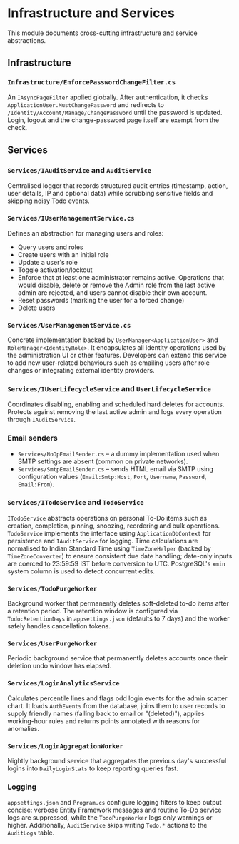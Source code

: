 # Infrastructure and Services

This module documents cross-cutting infrastructure and service abstractions.

## Infrastructure

### `Infrastructure/EnforcePasswordChangeFilter.cs`
An `IAsyncPageFilter` applied globally. After authentication, it checks `ApplicationUser.MustChangePassword` and redirects to `/Identity/Account/Manage/ChangePassword` until the password is updated. Login, logout and the change-password page itself are exempt from the check.

## Services

### `Services/IAuditService` and `AuditService`
Centralised logger that records structured audit entries (timestamp, action, user details, IP and optional data) while scrubbing sensitive fields and skipping noisy Todo events.

### `Services/IUserManagementService.cs`
Defines an abstraction for managing users and roles:
* Query users and roles
* Create users with an initial role
* Update a user's role
* Toggle activation/lockout
* Enforce that at least one administrator remains active. Operations that would disable, delete or remove the Admin role from the last active admin are rejected, and users cannot disable their own account.
* Reset passwords (marking the user for a forced change)
* Delete users

### `Services/UserManagementService.cs`
Concrete implementation backed by `UserManager<ApplicationUser>` and `RoleManager<IdentityRole>`. It encapsulates all identity operations used by the administration UI or other features. Developers can extend this service to add new user-related behaviours such as emailing users after role changes or integrating external identity providers.

### `Services/IUserLifecycleService` and `UserLifecycleService`
Coordinates disabling, enabling and scheduled hard deletes for accounts. Protects against removing the last active admin and logs every operation through `IAuditService`.

### Email senders
* `Services/NoOpEmailSender.cs` – a dummy implementation used when SMTP settings are absent (common on private networks).
* `Services/SmtpEmailSender.cs` – sends HTML email via SMTP using configuration values (`Email:Smtp:Host`, `Port`, `Username`, `Password`, `Email:From`).

### `Services/ITodoService` and `TodoService`
`ITodoService` abstracts operations on personal To-Do items such as creation, completion, pinning, snoozing, reordering and bulk operations. `TodoService` implements the interface using `ApplicationDbContext` for persistence and `IAuditService` for logging. Time calculations are normalised to Indian Standard Time using `TimeZoneHelper` (backed by `TimeZoneConverter`) to ensure consistent due date handling; date-only inputs are coerced to 23:59:59 IST before conversion to UTC. PostgreSQL's `xmin` system column is used to detect concurrent edits.

### `Services/TodoPurgeWorker`
Background worker that permanently deletes soft-deleted to-do items after a retention period. The retention window is configured via `Todo:RetentionDays` in `appsettings.json` (defaults to 7 days) and the worker safely handles cancellation tokens.

### `Services/UserPurgeWorker`
Periodic background service that permanently deletes accounts once their deletion undo window has elapsed.

### `Services/LoginAnalyticsService`
Calculates percentile lines and flags odd login events for the admin scatter chart. It loads `AuthEvents` from the database, joins them to user records to supply friendly names (falling back to email or "(deleted)"), applies working-hour rules and returns points annotated with reasons for anomalies.

### `Services/LoginAggregationWorker`
Nightly background service that aggregates the previous day's successful logins into `DailyLoginStats` to keep reporting queries fast.

### Logging
`appsettings.json` and `Program.cs` configure logging filters to keep output concise: verbose Entity Framework messages and routine To-Do service logs are suppressed, while the `TodoPurgeWorker` logs only warnings or higher. Additionally, `AuditService` skips writing `Todo.*` actions to the `AuditLogs` table.
